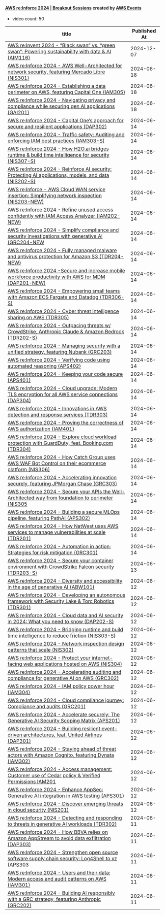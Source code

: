 

#### [AWS re:Inforce 2024 | Breakout Sessions](https://www.youtube.com/playlist?list=PL2yQDdvlhXf924bBNnRHA9RdbNJI6En3V) created by [AWS Events](https://www.youtube.com/channel/UCdoadna9HFHsxXWhafhNvKw)

* video count: 50 

| title                                                                                                                                               | Published At |
| --------------------------------------------------------------------------------------------------------------------------------------------------- | ------------ |
| [AWS re:Invent 2024 - “Black swan” vs. “green swan”: Powering sustainability with data & AI (AIM116)](https://www.youtube.com/watch?v=qFgxNCNu9I4)  | 2024-12-07   |
| [AWS re:Inforce 2024 - AWS Well-Architected for network security, featuring Mercado Libre (NIS301)](https://www.youtube.com/watch?v=R4_hRzH4drI)    | 2024-06-18   |
| [AWS re:Inforce 2024 - Establishing a data perimeter on AWS, featuring Capital One (IAM305)](https://www.youtube.com/watch?v=te8GsFjB6Fw)           | 2024-06-18   |
| [AWS re:Inforce 2024 - Navigating privacy and compliance while securing gen AI applications (GAI201)](https://www.youtube.com/watch?v=3tndVt8W-Tk)  | 2024-06-18   |
| [AWS re:Inforce 2024 - Capital One’s approach for secure and resilient applications (DAP302)](https://www.youtube.com/watch?v=W7OTRZphSi8)          | 2024-06-14   |
| [AWS re:Inforce 2024 - Traffic safety: Auditing and enforcing IAM best practices (IAM303-S)](https://www.youtube.com/watch?v=ymAxs8iKm3o)           | 2024-06-14   |
| [AWS re:Inforce 2024 - How H2O.ai bridges runtime & build time intelligence for security (NIS307-S)](https://www.youtube.com/watch?v=uoTwBF266IY)   | 2024-06-14   |
| [AWS re:Inforce 2024 - Reinforce AI security: Protecting AI applications, models, and data (NIS202-S)](https://www.youtube.com/watch?v=9RCq-vN3jzA) | 2024-06-14   |
| [AWS re:Inforce - AWS Cloud WAN service insertion: Simplifying network inspection (NIS203-NEW)](https://www.youtube.com/watch?v=hsIvkdtkBZE)        | 2024-06-14   |
| [AWS re:Inforce 2024 - Refine unused access confidently with IAM Access Analyzer (IAM202-NEW)](https://www.youtube.com/watch?v=nnr0ulOv_X8)         | 2024-06-14   |
| [AWS re:Inforce 2024 - Simplify compliance and security investigations with generative AI (GRC204-NEW](https://www.youtube.com/watch?v=68IDtv2nQKo) | 2024-06-14   |
| [AWS re:Inforce 2024 - Fully managed malware and antivirus protection for Amazon S3 (TDR204-NEW)](https://www.youtube.com/watch?v=sOaQqxxtcfg)      | 2024-06-14   |
| [AWS re:Inforce 2024 -Secure and increase mobile workforce productivity with AWS for MDM (DAP201-NEW)](https://www.youtube.com/watch?v=CfdjPNrK8Gg) | 2024-06-14   |
| [AWS re:Inforce 2024 - Empowering small teams with Amazon ECS Fargate and Datadog (TDR306-S)](https://www.youtube.com/watch?v=l9mnwW4pw44)          | 2024-06-14   |
| [AWS re:Inforce 2024 - Cyber threat intelligence sharing on AWS (TDR305)](https://www.youtube.com/watch?v=ufNNHBPPjQU)                              | 2024-06-14   |
| [AWS re:Inforce 2024 - Outpacing threats w/ CrowdStrike, Anthropic Claude & Amazon Bedrock (TDR202-S)](https://www.youtube.com/watch?v=tK762dthlLU) | 2024-06-14   |
| [AWS re:Inforce 2024 - Managing security with a unified strategy, featuring Nubank (GRC203)](https://www.youtube.com/watch?v=GWzAzAO9_JE)           | 2024-06-14   |
| [AWS re:Inforce 2024 - Verifying code using automated reasoning (APS402)](https://www.youtube.com/watch?v=XIcaCV3yWk4)                              | 2024-06-14   |
| [AWS re:Inforce 2024 - Keeping your code secure (APS401)](https://www.youtube.com/watch?v=I8sZFvGhDIs)                                              | 2024-06-14   |
| [AWS re:Inforce 2024 - Cloud upgrade: Modern TLS encryption for all AWS service connections (DAP304)](https://www.youtube.com/watch?v=NqVYT6j0FBA)  | 2024-06-14   |
| [AWS re:Inforce 2024 - Innovations in AWS detection and response services (TDR303)](https://www.youtube.com/watch?v=4nQdKQudGcw)                    | 2024-06-14   |
| [AWS re:Inforce 2024 - Proving the correctness of AWS authorization (IAM401)](https://www.youtube.com/watch?v=oshxAJGrwMU)                          | 2024-06-14   |
| [AWS re:Inforce 2024 - Explore cloud workload protection with GuardDuty, feat. Booking.com (TDR304)](https://www.youtube.com/watch?v=XCZdGqmayA4)   | 2024-06-14   |
| [AWS re:Inforce 2024 - How Catch Group uses AWS WAF Bot Control on their ecommerce platform (NIS306)](https://www.youtube.com/watch?v=oAAg73BNdxQ)  | 2024-06-14   |
| [AWS re:Inforce 2024 - Accelerating innovation securely, featuring JPMorgan Chase (GRC303)](https://www.youtube.com/watch?v=gHrC24nhk_0)            | 2024-06-14   |
| [AWS re:Inforce 2024 - Secure your APIs the Well-Architected way from foundation to perimeter (NIS305](https://www.youtube.com/watch?v=0IReZ4I5W54) | 2024-06-14   |
| [AWS re:Inforce 2024 - Building a secure MLOps pipeline, featuring PathAI (APS302)](https://www.youtube.com/watch?v=LjCU4V2da3U)                    | 2024-06-14   |
| [AWS re:Inforce 2024 - How NatWest uses AWS services to manage vulnerabilities at scale (TDR201)](https://www.youtube.com/watch?v=7RacD3j4bc8)      | 2024-06-14   |
| [AWS re:Inforce 2024 - Automation in action: Strategies for risk mitigation (GRC301)](https://www.youtube.com/watch?v=gbo-Z01NTc8)                  | 2024-06-14   |
| [AWS re:Inforce 2024 - Secure your container environment with CrowdStrike Falcon security (TDR203-S)](https://www.youtube.com/watch?v=foFsOwCEHA8)  | 2024-06-13   |
| [AWS re:Inforce 2024 - Diversity and accessibility in the age of generative AI (ABW101)](https://www.youtube.com/watch?v=tc92qoRFMPA)               | 2024-06-12   |
| [AWS re:Inforce 2024 - Developing an autonomous framework with Security Lake & Torc Robotics (TDR301)](https://www.youtube.com/watch?v=qxOFmqmzAY8) | 2024-06-12   |
| [AWS re:Inforce 2024 - Cloud data and AI security in 2024: What you need to know (DAP202-S)](https://www.youtube.com/watch?v=CAu-dX_JydI)           | 2024-06-12   |
| [AWS re:Inforce 2024 - Bridging runtime and build time intelligence to reduce friction (NIS303-S)](https://www.youtube.com/watch?v=tjg2NL2Eg4g)     | 2024-06-12   |
| [AWS re:Inforce 2024 - Network inspection design patterns that scale (NIS302)](https://www.youtube.com/watch?v=LzwFVsMLSIM)                         | 2024-06-12   |
| [AWS re:Inforce 2024 - Protect your internet-facing web applications hosted on AWS (NIS304)](https://www.youtube.com/watch?v=Y431LtGI3ng)           | 2024-06-12   |
| [AWS re:Inforce 2024 - Accelerating auditing and compliance for generative AI on AWS (GRC302)](https://www.youtube.com/watch?v=MKimX011yOo)         | 2024-06-12   |
| [AWS re:Inforce 2024 - IAM policy power hour (IAM304)](https://www.youtube.com/watch?v=MKhkLqN0AyY)                                                 | 2024-06-12   |
| [AWS re:Inforce 2024 - Cloud compliance journey: Compliance and audits (GRC201)](https://www.youtube.com/watch?v=lwPsDv3rBn8)                       | 2024-06-12   |
| [AWS re:Inforce 2024 - Accelerate securely: The Generative AI Security Scoping Matrix (APS201)](https://www.youtube.com/watch?v=G3YjjAbKZ-Y)        | 2024-06-12   |
| [AWS re:Inforce 2024 - Building resilient event-driven architectures, feat. United Airlines (DAP301)](https://www.youtube.com/watch?v=BusVHD5WS8E)  | 2024-06-12   |
| [AWS re:Inforce 2024 - Staying ahead of threat actors with Amazon Cognito, featuring Dynata (IAM302)](https://www.youtube.com/watch?v=tPHJ8o1hkKA)  | 2024-06-12   |
| [AWS re:Inforce 2024 - Access management: Customer use of Cedar policy & Verified Permissions IAM201](https://www.youtube.com/watch?v=vDLI9w9Z-R8)  | 2024-06-12   |
| [AWS re:Inforce 2024 - Enhance AppSec: Generative AI integration in AWS testing (APS301)](https://www.youtube.com/watch?v=fyQyn4zvRf8)              | 2024-06-12   |
| [AWS re:Inforce 2024 - Discover emerging threats in cloud security (NIS201)](https://www.youtube.com/watch?v=38Z9csvyFDg)                           | 2024-06-12   |
| [AWS re:Inforce 2024 - Detecting and responding to threats in generative AI workloads (TDR302)](https://www.youtube.com/watch?v=GPMo7KvqckI)        | 2024-06-11   |
| [AWS re:Inforce 2024 - How BBVA relies on Amazon AppStream to avoid data exfiltration (DAP303)](https://www.youtube.com/watch?v=gS6tkvyA93M)        | 2024-06-11   |
| [AWS re:Inforce 2024 - Strengthen open source software supply chain security: Log4Shell to xz (APS303](https://www.youtube.com/watch?v=wyVAqYrEaFg) | 2024-06-11   |
| [AWS re:Inforce 2024 - Users and their data: Modern access and audit patterns on AWS (IAM301)](https://www.youtube.com/watch?v=w02C4bxofWI)         | 2024-06-11   |
| [AWS re:Inforce 2024 - Building AI responsibly with a GRC strategy, featuring Anthropic (GRC202)](https://www.youtube.com/watch?v=1HsedXWYD0U)      | 2024-06-11   |